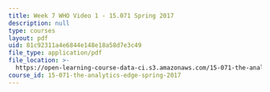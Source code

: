 ```yaml
---
title: Week 7 WHO Video 1 - 15.071 Spring 2017
description: null
type: courses
layout: pdf
uid: 81c92311a4e6844e148e18a58d7e3c49
file_type: application/pdf
file_location: >-
  https://open-learning-course-data-ci.s3.amazonaws.com/15-071-the-analytics-edge-spring-2017/81c92311a4e6844e148e18a58d7e3c49_MIT15_071S17_Unit7_WHO.pdf
course_id: 15-071-the-analytics-edge-spring-2017
---
```

